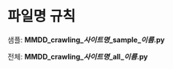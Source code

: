 # 파일명 규칙

샘플: **MMDD_crawling\__사이트명_\_sample\__이름_.py**

전체: **MMDD_crawling\__사이트명_\_all\__이름_.py**
